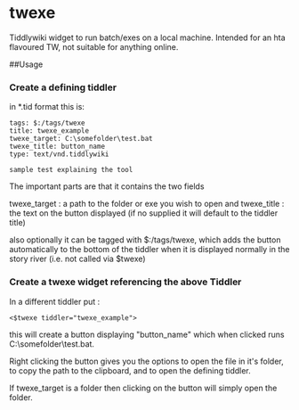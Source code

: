twexe
=====

Tiddlywiki widget to run batch/exes on a local machine. Intended for an hta flavoured TW, not suitable for anything online.

##Usage

### Create a defining tiddler 

in *.tid format this is:

```
tags: $:/tags/twexe
title: twexe_example
twexe_target: C:\somefolder\test.bat
twexe_title: button_name
type: text/vnd.tiddlywiki

sample test explaining the tool 
```

The important parts are that it contains the two fields

twexe_target : a path to the folder or exe you wish to open
and
twexe_title  : the text on the button displayed (if no supplied it will default to the tiddler title)

also optionally it can be tagged with $:/tags/twexe, which adds the button automatically to the bottom of the tiddler when it is displayed normally in the story river (i.e. not called via $twexe)

### Create a twexe widget referencing the above Tiddler

In a different tiddler put :

```<$twexe tiddler="twexe_example">```

this will create a button displaying "button_name" which when clicked runs C:\somefolder\test.bat.

Right clicking the button gives you the options to open the file in it's folder, to copy the path to the clipboard, and to open the defining tiddler.

If twexe_target is a folder then clicking on the button will simply open the folder.


